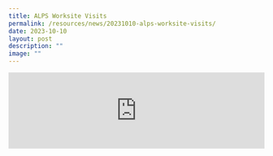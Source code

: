 ```yaml
---
title: ALPS Worksite Visits
permalink: /resources/news/20231010-alps-worksite-visits/
date: 2023-10-10
layout: post
description: ""
image: ""
---
```

<iframe allow="autoplay; clipboard-write; encrypted-media; picture-in-picture; web-share" allowfullscreen="true" frameborder="0" scrolling="no" style="border:none;overflow:hidden" height="auto" width="100%" src="https://www.facebook.com/plugins/post.php?href=https%3A%2F%2Fwww.facebook.com%2Falpshealthcaresupplychain%2Fposts%2Fpfbid0xyqTVW9MnELuSGBr4ZHxEFXPqpyzcQNSswy3jtCsg8CpaWxUpNPqRhQNfEx6fPkal&amp;show_text=true&amp;width=500"></iframe>